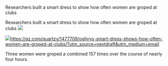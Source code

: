 Researchers built a smart dress to show how often women are groped at clubs

Researchers built a smart dress to show how often women are groped at clubs
![](../_resources/14c7b0a4268723ceed126eaa2c7a9e07.png)

![](../_resources/25950ea43e4d0fd380cc738c550e5e1a.png)https://qz.com/quartzy/1477709/oglivys-smart-dress-shows-how-often-women-are-groped-at-clubs/?utm_source=nextdraft&utm_medium=email

Three women were groped a combined 157 times over the course of nearly four hours.